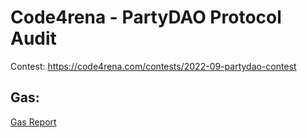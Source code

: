 # Code4rena - PartyDAO Protocol Audit 

Contest: https://code4rena.com/contests/2022-09-partydao-contest

## Gas:

[Gas Report](https://github.com/cryptostaker2/blockchain-audits/blob/main/code4rena/2022-09-PartyDAO/Gas.md)